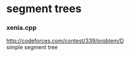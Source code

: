 # segment trees

### xenia.cpp
http://codeforces.com/contest/339/problem/D </br>
simple segment tree
